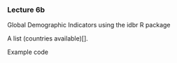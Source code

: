 ### Lecture 6b

Global Demographic Indicators using the idbr R package

A list (countries available)[].

Example code


